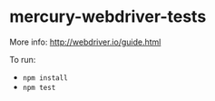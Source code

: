 # mercury-webdriver-tests

More info: http://webdriver.io/guide.html

To run:
 - `npm install`
 - `npm test`
